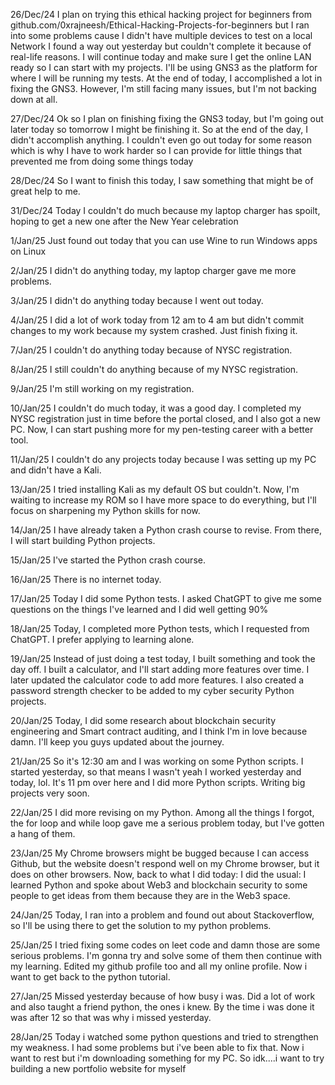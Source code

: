 26/Dec/24
  I plan on trying this ethical hacking project for beginners from github.com/0xrajneesh/Ethical-Hacking-Projects-for-beginners but I ran into some problems cause I didn't have multiple devices to test on a local Network I found a way out yesterday but couldn't complete it because of real-life reasons. I will continue today and make sure I get the online LAN ready so I can start with my projects. I'll be using GNS3 as the platform for where I will be running my tests.
  At the end of today, I accomplished a lot in fixing the GNS3. However, I'm still facing many issues, but I'm not backing down at all.

27/Dec/24
  Ok so I plan on finishing fixing the GNS3 today, but I'm going out later today so tomorrow I might be finishing it. So at the end of the day, I didn't accomplish anything. I couldn't even go out today for some reason which is why I have to work harder so I can provide for little things that prevented me from doing some things today

28/Dec/24
  So I want to finish this today, I saw something that might be of great help to me.

31/Dec/24
  Today I couldn't do much because my laptop charger has spoilt, hoping to get a new one after the New Year celebration 

1/Jan/25
  Just found out today that you can use Wine to run Windows apps on Linux

2/Jan/25
  I didn't do anything today, my laptop charger gave me more problems.

3/Jan/25
  I didn't do anything today because I went out today.

4/Jan/25
  I did a lot of work today from 12 am to 4 am but didn't commit changes to my work because my system crashed. Just 
finish fixing it.

7/Jan/25
  I couldn't do anything today because of NYSC registration.

8/Jan/25
  I still couldn't do anything because of my NYSC registration.

9/Jan/25
  I'm still working on my registration.

10/Jan/25
  I couldn't do much today, it was a good day. I completed my NYSC registration just in time before the portal closed, and I also got a new PC. Now, I can start pushing more for my pen-testing career with a better tool.

11/Jan/25
  I couldn't do any projects today because I was setting up my PC and didn't have a Kali.

13/Jan/25
  I tried installing Kali as my default OS but couldn't. Now, I'm waiting to increase my ROM so I have more space to do everything, but I'll focus on sharpening my Python skills for now.

14/Jan/25
  I have already taken a Python crash course to revise. From there, I will start building Python projects.

15/Jan/25
  I've started the Python crash course.

16/Jan/25
  There is no internet today.

17/Jan/25
  Today I did some Python tests. I asked ChatGPT to give me some questions on the things I've learned and I did well getting 90%

18/Jan/25
  Today, I completed more Python tests, which I requested from ChatGPT. I prefer applying to learning alone.

19/Jan/25
  Instead of just doing a test today, I built something and took the day off. I built a calculator, and I'll start adding more features over time. I later updated the calculator code to add more features. I also created a password strength checker to be added to my cyber security Python projects.

20/Jan/25
  Today, I did some research about blockchain security engineering and Smart contract auditing, and I think I'm in love because damn. I'll keep you guys updated about the journey.

21/Jan/25
  So it's 12:30 am and I was working on some Python scripts. I started yesterday, so that means I wasn't yeah I worked yesterday and today, lol. It's 11 pm over here and I did more Python scripts. Writing big projects very soon.

22/Jan/25
  I did more revising on my Python. Among all the things I forgot, the for loop and while loop gave me a serious problem today, but I've gotten a hang of them.

23/Jan/25
  My Chrome browsers might be bugged because I can access Github, but the website doesn't respond well on my Chrome browser, but it does on other browsers. Now, back to what I did today: I did the usual: I learned Python and spoke about Web3 and blockchain security to some people to get ideas from them because they are in the Web3 space.

24/Jan/25
  Today, I ran into a problem and found out about Stackoverflow, so I'll be using there to get the solution to my python problems.

25/Jan/25
  I tried fixing some codes on leet code and damn those are some serious problems. I'm gonna try and solve some of them then continue with my learning.
 Edited my github profile too and all my online profile. Now i want to get back to the python tutorial.

 27/Jan/25
   Missed yesterday because of how busy i was. Did a lot of work and also taught a friend python, the ones i knew. By the time i was done it was after 12 so that was why i missed yesterday.

28/Jan/25
  Today i watched some python questions and tried to strengthen my weakness. I had some problems but i've been able to fix that. Now i want to rest but i'm downloading something for my PC. So idk....i want to try building a new portfolio website for myself
